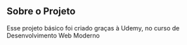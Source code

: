## Sobre o Projeto
Esse projeto básico foi criado graças à Udemy, no curso de Desenvolvimento Web Moderno
